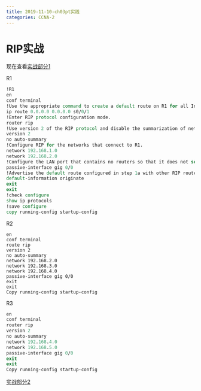 ```yaml
---
title: 2019-11-10-ch03pt实践
categories: CCNA-2
---
```

# RIP实战

现在查看[实战部分1](https://www.ccna7.com/3-2-1-8-packet-tracer-configuring-ripv2/)

R1

```tcl
!R1
en
conf terminal
!Use the appropriate command to create a default route on R1 for all Internet traffic to exit the network through S0/0/1.
ip route 0.0.0.0 0.0.0.0 s0/0/1
!Enter RIP protocol configuration mode.
router rip
!Use version 2 of the RIP protocol and disable the summarization of networks.
version 2
no auto-summary
!Configure RIP for the networks that connect to R1.
network 192.168.1.0
network 192.168.2.0
!Configure the LAN port that contains no routers so that it does not send out any routing information.
passive-interface gig 0/0
!Advertise the default route configured in step 1a with other RIP routers.
default-information originate
exit
exit
!check configure
show ip protocols
!save configure
copy running-config startup-config 
```

R2

```
en
conf terminal
route rip
version 2
no auto-summary
network 192.168.2.0
network 192.168.3.0
network 192.168.4.0
passive-interface gig 0/0
exit
exit
Copy running-config startup-config
```



R3

```tcl
en
conf terminal
router rip
version 2
no auto-summary
network 192.168.4.0
network 192.168.5.0
passive-interface gig 0/0
exit
exit
Copy running-config startup-config
```

[实战部分2](http://www.cabrillo.edu/~rgraziani/cis82/labs-v6/3-2-1-9-Lab-ConfiguringBasicRIPv2.pdf)





